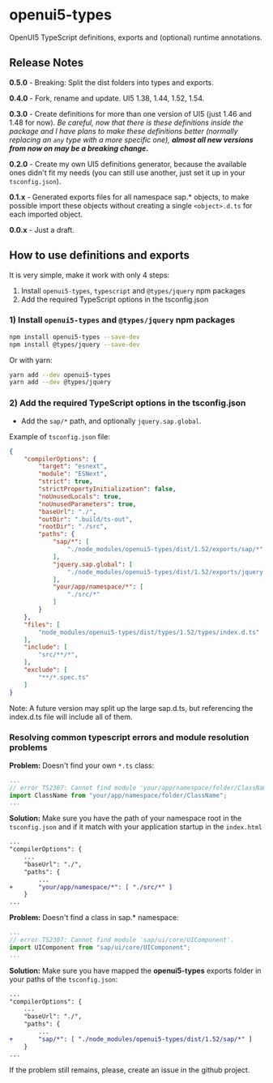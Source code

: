 # openui5-types

OpenUI5 TypeScript definitions, exports and (optional) runtime annotations.

## Release Notes

**0.5.0** - Breaking: Split the dist folders into types and exports.

**0.4.0** - Fork, rename and update. UI5 1.38, 1.44, 1.52, 1.54.

**0.3.0** - Create definitions for more than one version of UI5 (just 1.46 and 1.48 for now). *Be careful, now that there is these definitions inside the package and I have plans to make these definitions better (normally replacing an `any` type with a more specific one), **almost all new versions from now on may be a breaking change.***

**0.2.0** - Create my own UI5 definitions generator, because the available ones didn't fit my needs (you can still use another, just set it up in your `tsconfig.json`).

**0.1.x** - Generated exports files for all namespace sap.* objects, to make possible import these objects without creating a single `<object>.d.ts` for each imported object.

**0.0.x** - Just a draft.

## How to use definitions and exports

It is very simple, make it work with only 4 steps:

1. Install `openui5-types`, `typescript` and `@types/jquery` npm packages
2. Add the required TypeScript options in the tsconfig.json

### 1) Install `openui5-types` and `@types/jquery` npm packages

```sh
npm install openui5-types --save-dev
npm install @types/jquery --save-dev
```

Or with yarn:

```sh
yarn add --dev openui5-types
yarn add --dev @types/jquery
```

### 2) Add the required TypeScript options in the tsconfig.json

* Add the `sap/*` path, and optionally `jquery.sap.global`.

Example of `tsconfig.json` file:

```json
{
    "compilerOptions": {
        "target": "esnext",
        "module": "ESNext",
        "strict": true,
        "strictPropertyInitialization": false,
        "noUnusedLocals": true,
        "noUnusedParameters": true,
        "baseUrl": "./",
        "outDir": ".build/ts-out",
        "rootDir": "./src",
        "paths": {
            "sap/*": [
                "./node_modules/openui5-types/dist/1.52/exports/sap/*"
            ],
            "jquery.sap.global": [
                "./node_modules/openui5-types/dist/1.52/exports/jquery.sap.global.d.ts"
            ],
            "your/app/namespace/*": [
                "./src/*"
            ]
        }
    },
    "files": [
        "node_modules/openui5-types/dist/types/1.52/types/index.d.ts"
    ],
    "include": [
        "src/**/*",
    ],
    "exclude": [
        "**/*.spec.ts"
    ]
}
```

Note: A future version may split up the large sap.d.ts, but referencing the index.d.ts file will include all of them.

### Resolving common typescript errors and module resolution problems

**Problem:** Doesn't find your own `*.ts` class:

```typescript
...
// error TS2307: Cannot find module 'your/app/namespace/folder/ClassName'.
import ClassName from "your/app/namespace/folder/ClassName";
...
```

**Solution:** Make sure you have the path of your namespace root in the `tsconfig.json` and if it match with your application startup in the `index.html`

```diff
...
"compilerOptions": {
    ...
    "baseUrl": "./",
    "paths": {
        ...
+       "your/app/namespace/*": [ "./src/*" ]
    }
...
```

**Problem:** Doesn't find a class in sap.* namespace:

```typescript
...
// error TS2307: Cannot find module 'sap/ui/core/UIComponent'.
import UIComponent from "sap/ui/core/UIComponent";
...
```

**Solution:** Make sure you have mapped the **openui5-types** exports folder in your paths of the `tsconfig.json`:

```diff
...
"compilerOptions": {
    ...
    "baseUrl": "./",
    "paths": {
        ...
+       "sap/*": [ "./node_modules/openui5-types/dist/1.52/sap/*" ]
    }
...
```

If the problem still remains, please, create an issue in the github project.

